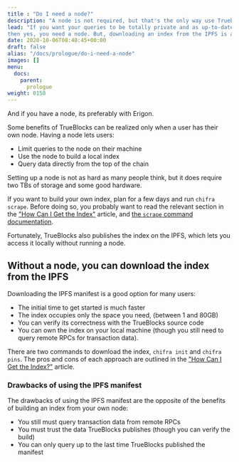 ```yaml
---
title : "Do I need a node?"
description: "A node is not required, but that's the only way use Trueblocks as it is intended."
lead: "If you want your queries to be totally private and as up-to-date as possible,
then yes, you need a node. But, downloading an index from the IPFS is a pretty good compromise."
date: 2020-10-06T08:48:45+00:00
draft: false
alias: "/docs/prologue/do-i-need-a-node"
images: []
menu:
  docs:
    parent:
      prologue
weight: 0150
---
```


And if you have a node, its preferably with Erigon.

Some benefits of TrueBlocks can be realized only when a user has their own node.
Having a node lets users:

* Limit queries to the node on their machine
* Use the node to build a local index
* Query data directly from the top of the chain

Setting up a node is not as hard as many people think, but it does require two TBs of storage
and some good hardware.

If you want to build your own index, plan for a few days and run `chifra scrape`.
Before doing so, you probably want to read the relevant section in the
["How Can I Get the Index"](/docs/install/get-the-index) article,
and [the `scrape` command documentation](/docs/chifra/admin#chifra-scrape).

Fortunately, TrueBlocks also publishes the index on the IPFS,
which lets you access it locally without running a node.

## Without a node, you can download the index from the IPFS

Downloading the IPFS manifest is a good option for many users:

* The initial time to get started is much faster
* The index occupies only the space you need, (between 1 and 80GB)
* You can verify its correctness with the TrueBlocks source code
* You can own the index on your local machine (though you still need to query remote RPCs for transaction data).

There are two commands to download the index, `chifra init` and `chifra pins`.
The pros and cons of each approach are outlined in the
["How Can I Get the Index?"](/docs/install/get-the-index) article.

### Drawbacks of using the IPFS manifest

The drawbacks of using the IPFS manifest are the opposite of the benefits
of building an index from your own node:

* You still must query transaction data from remote RPCs
* You must trust the data TrueBlocks publishes (though you can verify the build)
* You can only query up to the last time TrueBlocks published the manifest

